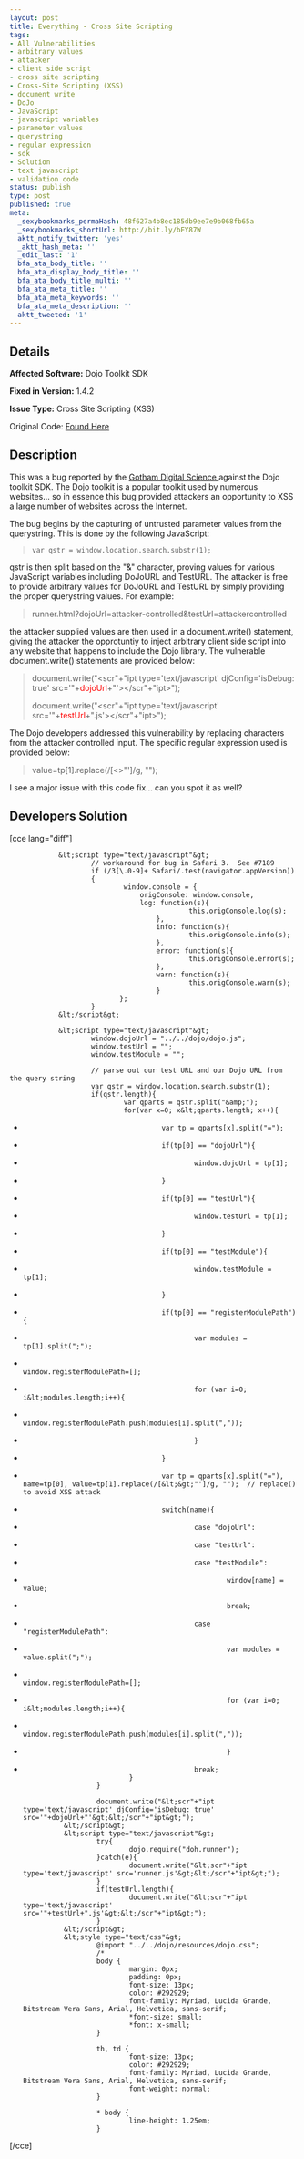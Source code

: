 ```yaml
---
layout: post
title: Everything - Cross Site Scripting
tags:
- All Vulnerabilities
- arbitrary values
- attacker
- client side script
- cross site scripting
- Cross-Site Scripting (XSS)
- document write
- DoJo
- JavaScript
- javascript variables
- parameter values
- querystring
- regular expression
- sdk
- Solution
- text javascript
- validation code
status: publish
type: post
published: true
meta:
  _sexybookmarks_permaHash: 48f627a4b8ec185db9ee7e9b068fb65a
  _sexybookmarks_shortUrl: http://bit.ly/bEY87W
  aktt_notify_twitter: 'yes'
  _aktt_hash_meta: ''
  _edit_last: '1'
  bfa_ata_body_title: ''
  bfa_ata_display_body_title: ''
  bfa_ata_body_title_multi: ''
  bfa_ata_meta_title: ''
  bfa_ata_meta_keywords: ''
  bfa_ata_meta_description: ''
  aktt_tweeted: '1'
---
```

## Details
__Affected Software:__ Dojo Toolkit SDK

__Fixed in Version:__  1.4.2

__Issue Type:__ Cross Site Scripting (XSS)

Original Code: <a title="Everything" href="http://spotthevuln.com/2010/06/everything/" target="_blank">Found Here</a>
## Description
This was a bug reported by the <a title="Gotham" href="http://www.gdssecurity.com/" target="_blank">Gotham Digital Science </a>against the Dojo toolkit SDK.  The Dojo toolkit is a popular toolkit used by numerous websites... so in essence this bug provided attackers an opportunity to XSS a large number of websites across the Internet.

The bug begins by the capturing of untrusted parameter values from the querystring.  This is done by the following JavaScript:
<blockquote><code>var qstr = window.location.search.substr(1);</code></blockquote>
qstr is then split based on the "&amp;" character, proving values for various JavaScript variables including DoJoURL and TestURL.   The attacker is free to provide arbitrary values for DoJoURL and TestURL by simply providing the proper querystring values.  For example:
<blockquote>runner.html?dojoUrl=attacker-controlled&amp;testUrl=attackercontrolled</blockquote>
the attacker supplied values are then used in a document.write() statement, giving the attacker the opprotuntiy to inject arbitrary client side script into any website that happens to include the Dojo library.  The vulnerable document.write() statements are provided below:
<blockquote>document.write("&lt;scr"+"ipt type='text/javascript' djConfig='isDebug: true' src='"+<span style="color: #ff0000;">dojoUrl</span>+"'&gt;&lt;/scr"+"ipt&gt;");

document.write("&lt;scr"+"ipt type='text/javascript' src='"+<span style="color: #ff0000;">testUrl</span>+".js'&gt;&lt;/scr"+"ipt&gt;");</blockquote>
The Dojo developers addressed this vulnerability by replacing characters from the attacker controlled input.  The specific regular expression used is provided below:
<blockquote>value=tp[1].replace(/[&lt;&gt;"']/g, "");</blockquote>
I see a major issue with this code fix... can you spot it as well?
<h2>Developers Solution</h2>
[cce lang="diff"]

                &lt;script type="text/javascript"&gt;
                        // workaround for bug in Safari 3.  See #7189
                        if (/3[\.0-9]+ Safari/.test(navigator.appVersion))
                        {
                                window.console = {
                                    origConsole: window.console,
                                    log: function(s){
                                                this.origConsole.log(s);
                                        },
                                        info: function(s){
                                                this.origConsole.info(s);
                                        },
                                        error: function(s){
                                                this.origConsole.error(s);
                                        },
                                        warn: function(s){
                                                this.origConsole.warn(s);
                                        }
                               };
                        }
                &lt;/script&gt;
 
                &lt;script type="text/javascript"&gt;
                        window.dojoUrl = "../../dojo/dojo.js";
                        window.testUrl = "";
                        window.testModule = "";
 
                        // parse out our test URL and our Dojo URL from the query string
                        var qstr = window.location.search.substr(1);
                        if(qstr.length){
                                var qparts = qstr.split("&amp;");
                                for(var x=0; x&lt;qparts.length; x++){
-                                       var tp = qparts[x].split("=");
-                                       if(tp[0] == "dojoUrl"){
-                                               window.dojoUrl = tp[1];
-                                       }
-                                       if(tp[0] == "testUrl"){
-                                               window.testUrl = tp[1];
-                                       }
-                                       if(tp[0] == "testModule"){
-                                               window.testModule = tp[1];
-                                       }
-                                       if(tp[0] == "registerModulePath"){
-                                               var modules = tp[1].split(";");
-                                               window.registerModulePath=[];
-                                               for (var i=0; i&lt;modules.length;i++){
-                                                        window.registerModulePath.push(modules[i].split(","));
-                                               }
-                                       }
+                                       var tp = qparts[x].split("="), name=tp[0], value=tp[1].replace(/[&lt;&gt;"']/g, "");  // replace() to avoid XSS attack 
+                                       switch(name){ 
+                                               case "dojoUrl": 
+                                               case "testUrl": 
+                                               case "testModule": 
+                                                       window[name] = value; 
+                                                       break; 
+                                               case "registerModulePath": 
+                                                       var modules = value.split(";"); 
+                                                       window.registerModulePath=[]; 
+                                                       for (var i=0; i&lt;modules.length;i++){ 
+                                                               window.registerModulePath.push(modules[i].split(",")); 
+                                                       } 
+                                               break; 
                                }
                        }
 
                        document.write("&lt;scr"+"ipt type='text/javascript' djConfig='isDebug: true' src='"+dojoUrl+"'&gt;&lt;/scr"+"ipt&gt;");
                &lt;/script&gt;
                &lt;script type="text/javascript"&gt;
                        try{
                                dojo.require("doh.runner");
                        }catch(e){
                                document.write("&lt;scr"+"ipt type='text/javascript' src='runner.js'&gt;&lt;/scr"+"ipt&gt;");
                        }
                        if(testUrl.length){
                                document.write("&lt;scr"+"ipt type='text/javascript' src='"+testUrl+".js'&gt;&lt;/scr"+"ipt&gt;");
                        }
                &lt;/script&gt;
                &lt;style type="text/css"&gt;
                        @import "../../dojo/resources/dojo.css";
                        /*
                        body {
                                margin: 0px;
                                padding: 0px;
                                font-size: 13px;
                                color: #292929;
                                font-family: Myriad, Lucida Grande, Bitstream Vera Sans, Arial, Helvetica, sans-serif;
                                *font-size: small;
                                *font: x-small;
                        }
 
                        th, td {
                                font-size: 13px;
                                color: #292929;
                                font-family: Myriad, Lucida Grande, Bitstream Vera Sans, Arial, Helvetica, sans-serif;
                                font-weight: normal;
                        }
 
                        * body {
                                line-height: 1.25em;
                        }

[/cce] 
